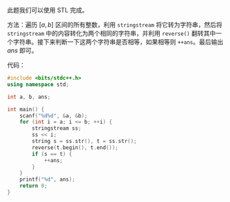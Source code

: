 此题我们可以使用 STL 完成。

方法：遍历 $[a,b]$ 区间的所有整数，利用 `stringstream` 将它转为字符串，然后将 `stringstream` 中的内容转化为两个相同的字符串，并利用 `reverse()` 翻转其中一个字符串。接下来判断一下这两个字符串是否相等，如果相等则 `++ans`。最后输出 $ans$ 即可。

代码：

```cpp
#include <bits/stdc++.h>
using namespace std;

int a, b, ans;

int main() {
    scanf("%d%d", &a, &b);
    for (int i = a; i <= b; ++i) {
        stringstream ss;
        ss << i;
        string s = ss.str(), t = ss.str();
        reverse(t.begin(), t.end());
        if (s == t) {
            ++ans;
        }
    }
    printf("%d", ans);
    return 0;
}
```
